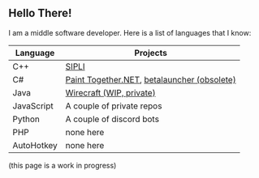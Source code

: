 ## Hello There!
I am a middle software developer. Here is a list of languages that I know:
<!-- woo markdown table -->
|Language|Projects|
|--------|--------|
|C++|[SIPLI](https://github.com/Yaroshium-Software/SIPLI)|
|C#|[Paint Together.NET](https://github.com/nikitayaroshofficial/PaintTogetherNET), [betalauncher (obsolete)](https://github.com/nikitayaroshofficial/betalauncher)|
|Java|[Wirecraft (WIP, private)](https://github.com/nikitayaroshofficial/Wirecraft)|
|JavaScript|A couple of private repos|
|Python|A couple of discord bots|
|PHP|none here|
|AutoHotkey|none here|

(this page is a work in progress)
